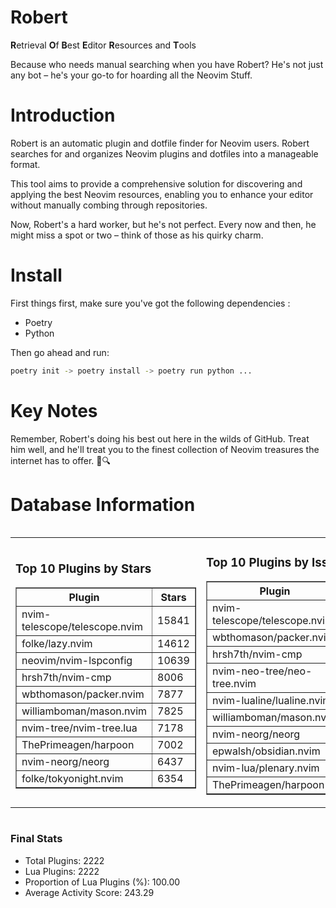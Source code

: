 # Robert

**R**etrieval
**O**f
**B**est
**E**ditor
**R**esources and
**T**ools

Because who needs manual searching when you have Robert?
He's not just any bot – he's your go-to for hoarding all the Neovim Stuff.

# Introduction
Robert is an automatic plugin and dotfile finder for Neovim users. Robert searches for and organizes Neovim plugins and dotfiles into a manageable format.

This tool aims to provide a comprehensive solution for discovering and applying the best Neovim resources, enabling you to enhance your editor without manually combing through repositories.

Now, Robert's a hard worker, but he's not perfect. Every now and then, he might miss a spot or two – think of those as his quirky charm. 

# Install
 First things first, make sure you've got the following dependencies :
  - Poetry 
  - Python 

Then go ahead and run:

```bash
poetry init -> poetry install -> poetry run python ...
```
# Key Notes

Remember, Robert's doing his best out here in the wilds of GitHub. Treat him well, and he'll treat you to the finest collection of Neovim treasures the internet has to offer. 🎩🔍


# Database Information

<div style='display:flex;flex-direction:row;justify-content:space-between;'><table><tr><td><h3>Top 10 Plugins by Stars</h3><table border="1"><tr><th>Plugin</th><th>Stars</th></tr><tr><td>nvim-telescope/telescope.nvim</td><td>15841</td></tr><tr><td>folke/lazy.nvim</td><td>14612</td></tr><tr><td>neovim/nvim-lspconfig</td><td>10639</td></tr><tr><td>hrsh7th/nvim-cmp</td><td>8006</td></tr><tr><td>wbthomason/packer.nvim</td><td>7877</td></tr><tr><td>williamboman/mason.nvim</td><td>7825</td></tr><tr><td>nvim-tree/nvim-tree.lua</td><td>7178</td></tr><tr><td>ThePrimeagen/harpoon</td><td>7002</td></tr><tr><td>nvim-neorg/neorg</td><td>6437</td></tr><tr><td>folke/tokyonight.nvim</td><td>6354</td></tr></table></td><td><h3>Top 10 Plugins by Issues</h3><table border="1"><tr><th>Plugin</th><th>Issues</th></tr><tr><td>nvim-telescope/telescope.nvim</td><td>365</td></tr><tr><td>wbthomason/packer.nvim</td><td>308</td></tr><tr><td>hrsh7th/nvim-cmp</td><td>279</td></tr><tr><td>nvim-neo-tree/neo-tree.nvim</td><td>239</td></tr><tr><td>nvim-lualine/lualine.nvim</td><td>227</td></tr><tr><td>williamboman/mason.nvim</td><td>200</td></tr><tr><td>nvim-neorg/neorg</td><td>184</td></tr><tr><td>epwalsh/obsidian.nvim</td><td>152</td></tr><tr><td>nvim-lua/plenary.nvim</td><td>145</td></tr><tr><td>ThePrimeagen/harpoon</td><td>122</td></tr></table></td><td><h3>Top 10 Plugins by Forks</h3><table border="1"><tr><th>Plugin</th><th>Forks</th></tr><tr><td>neovim/nvim-lspconfig</td><td>2078</td></tr><tr><td>nvim-telescope/telescope.nvim</td><td>835</td></tr><tr><td>nvim-tree/nvim-tree.lua</td><td>610</td></tr><tr><td>nvim-lualine/lualine.nvim</td><td>465</td></tr><tr><td>folke/tokyonight.nvim</td><td>426</td></tr><tr><td>hrsh7th/nvim-cmp</td><td>398</td></tr><tr><td>ThePrimeagen/harpoon</td><td>376</td></tr><tr><td>folke/lazy.nvim</td><td>353</td></tr><tr><td>jackMort/ChatGPT.nvim</td><td>313</td></tr><tr><td>nvim-lua/plenary.nvim</td><td>289</td></tr></table></td></tr></table></div>

### Final Stats
- Total Plugins: 2222
- Lua Plugins: 2222
- Proportion of Lua Plugins (%): 100.00
- Average Activity Score: 243.29
